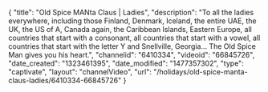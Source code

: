 {
    "title": "Old Spice MANta Claus | Ladies",
    "description": "To all the ladies everywhere, including those Finland, Denmark, Iceland, the entire UAE, the UK, the US of A, Canada again, the Caribbean Islands, Eastern Europe, all countries that start with a consonant, all countries that start with a vowel, all countries that start with the letter Y and Snellville, Georgia... The Old Spice Man gives you his heart.",
    "channelid": "6410334",
    "videoid": "66845726",
    "date_created": "1323461395",
    "date_modified": "1477357302",
    "type": "captivate",
    "layout": "channelVideo",
    "url": "\/holidays\/old-spice-manta-claus-ladies\/6410334-66845726"
}